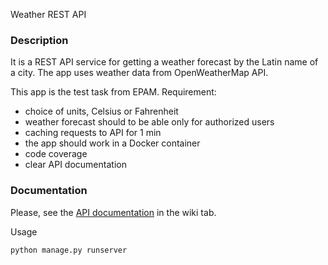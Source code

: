 Weather REST API

### Description
It is a REST API service for getting a weather forecast by the Latin name of a city. The app uses weather data from OpenWeatherMap API.


This app is the test task from EPAM. 
Requirement:
* choice of units, Celsius or Fahrenheit
* weather forecast should to be able only for authorized users
* caching requests to API for 1 min
* the app should work in a Docker container
* code coverage
* clear API documentation

### Documentation
Please, see the [API documentation](/wiki) in the wiki tab.


Usage
```
python manage.py runserver
```